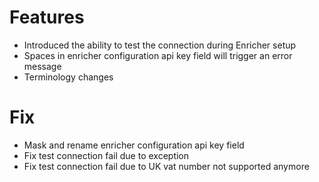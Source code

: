 # Features
- Introduced the ability to test the connection during Enricher setup
- Spaces in enricher configuration api key field will trigger an error message
- Terminology changes

# Fix
- Mask and rename enricher configuration api key field
- Fix test connection fail due to exception
- Fix test connection fail due to UK vat number not supported anymore